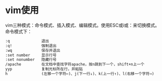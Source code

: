 # vim使用

vim三种模式：命令模式、插入模式、编辑模式。使用ESC或i或：来切换模式。
命令模式下：

```tex
:q              退出
:q!             强制退出
:wq             保存并退出
:set number     显示行号
:set nonumber   隐藏行号
/apache         在文档中查找字符apache，按n跳到下一个，shift+n上一个
yyp             复制光标所在行，并粘贴
h               (左移一个字符←)、j(下一行↓)、k(上一行↑)、l(右移一个字符→)
```
